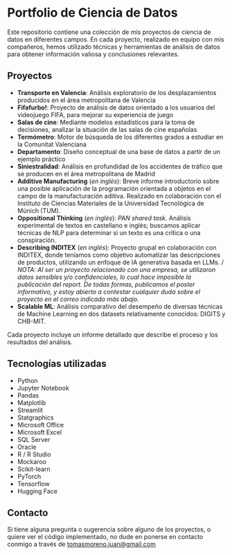 # Portfolio de Ciencia de Datos
Este repositorio contiene una colección de mis proyectos de ciencia de datos en diferentes campos. 
En cada proyecto, realizado en equipo con mis compañeros, hemos utilizado técnicas y herramientas de análisis de datos para obtener información valiosa y conclusiones relevantes.

## Proyectos
+ **Transporte en Valencia**: Análisis exploratorio de los desplazamientos producidos en el área metropolitana de Valencia
+ **Fifafurbo!**: Proyecto de análisis de datos orientado a los usuarios del videojuego FIFA, para mejorar su experiencia de juego
+ **Salas de cine**: Mediante modelos estadísticos para la toma de decisiones, analizar la situación de las salas de cine españolas
+ **Termómetro**: Motor de búsqueda de los diferentes grados a estudiar en la Comunitat Valenciana
+ **Departamento**: Diseño conceptual de una base de datos a partir de un ejemplo práctico
+ **Siniestralidad**: Análisis en profundidad de los accidentes de tráfico que se producen en el área metropolitana de Madrid
+ **Additive Manufacturing** (*en inglés*): Breve informe introductorio sobre una posible aplicación de la programación orientada a objetos en el campo de la manufacturación aditiva. Realizado en colaboración con el Instituto de Ciencias Materiales de la Universidad Tecnológica de Múnich (TUM).
+ **Oppositional Thinking** (*en inglés*): *PAN shared task*. Análisis experimental de textos en castellano e inglés; buscamos aplicar técnicas de NLP para determinar si un texto es una crítica o una conspiración.
+ **Describing INDITEX** (*en inglés*): Proyecto grupal en colaboración con INDITEX, donde teníamos como objetivo automatizar las descripciones de productos, utilizando un enfoque de IA generativa basada en LLMs. / *NOTA: Al ser un proyecto relacionado con una empresa, se utilizaron datos sensibles y/o confidenciales, lo cual hace imposible la publicación del report. De todas formas, publicamos el poster informativo, y estoy abierto a contestar cualquier duda sobre el proyecto en el correo indicado más abajo.*
+ **Scalable ML**: Análisis comparativo del desempeño de diversas técnicas de Machine Learning en dos datasets relativamente conocidos: DIGITS y CHB-MIT.

Cada proyecto incluye un informe detallado que describe el proceso y los resultados del análisis.

## Tecnologías utilizadas
+ Python
+ Jupyter Notebook
+ Pandas
+ Matplotlib
+ Streamlit
+ Statgraphics
+ Microsoft Office
+ Microsoft Excel
+ SQL Server
+ Oracle
+ R / R Studio
+ Mockaroo
+ Scikit-learn
+ PyTorch
+ Tensorflow
+ Hugging Face


## Contacto
Si tiene alguna pregunta o sugerencia sobre alguno de los proyectos, o quiere ver el código implementado, no dude en ponerse en contacto conmigo a través de tomasmoreno.juan@gmail.com

